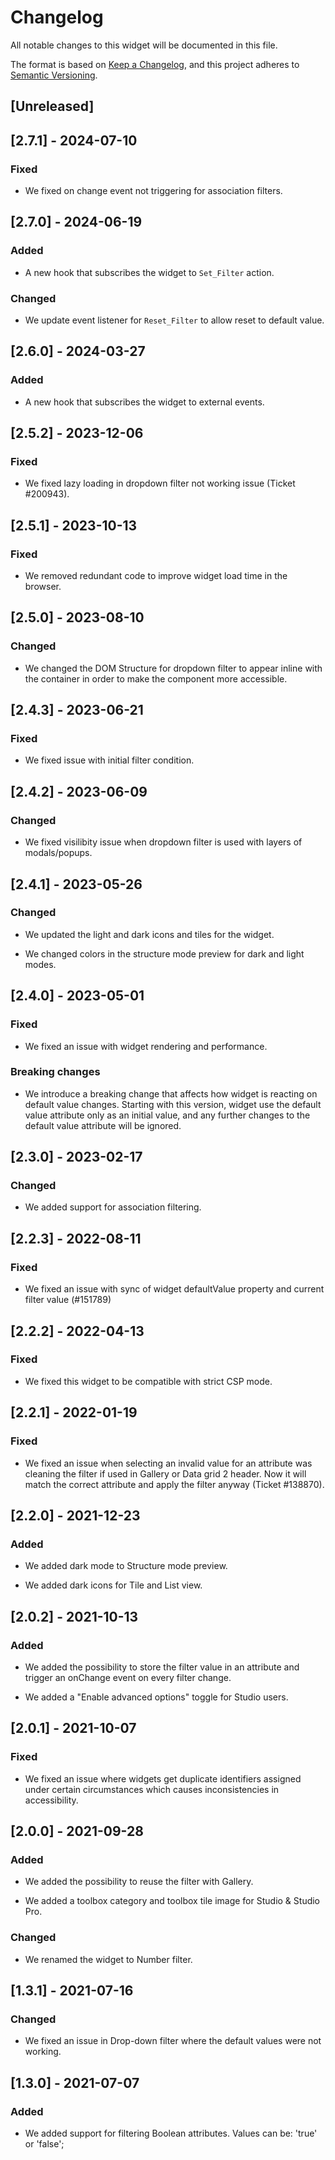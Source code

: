 # Changelog

All notable changes to this widget will be documented in this file.

The format is based on [Keep a Changelog](https://keepachangelog.com/en/1.0.0/), and this project adheres to [Semantic Versioning](https://semver.org/spec/v2.0.0.html).

## [Unreleased]

## [2.7.1] - 2024-07-10

### Fixed

-   We fixed on change event not triggering for association filters.

## [2.7.0] - 2024-06-19

### Added

-   A new hook that subscribes the widget to `Set_Filter` action.

### Changed

-   We update event listener for `Reset_Filter` to allow reset to default value.

## [2.6.0] - 2024-03-27

### Added

-   A new hook that subscribes the widget to external events.

## [2.5.2] - 2023-12-06

### Fixed

-   We fixed lazy loading in dropdown filter not working issue (Ticket #200943).

## [2.5.1] - 2023-10-13

### Fixed

-   We removed redundant code to improve widget load time in the browser.

## [2.5.0] - 2023-08-10

### Changed

-   We changed the DOM Structure for dropdown filter to appear inline with the container in order to make the component more accessible.

## [2.4.3] - 2023-06-21

### Fixed

-   We fixed issue with initial filter condition.

## [2.4.2] - 2023-06-09

### Changed

-   We fixed visilibity issue when dropdown filter is used with layers of modals/popups.

## [2.4.1] - 2023-05-26

### Changed

-   We updated the light and dark icons and tiles for the widget.

-   We changed colors in the structure mode preview for dark and light modes.

## [2.4.0] - 2023-05-01

### Fixed

-   We fixed an issue with widget rendering and performance.

### Breaking changes

-   We introduce a breaking change that affects how widget is reacting on default value changes. Starting with this version, widget use the default value attribute only as an initial value, and any further changes to the default value attribute will be ignored.

## [2.3.0] - 2023-02-17

### Changed

-   We added support for association filtering.

## [2.2.3] - 2022-08-11

### Fixed

-   We fixed an issue with sync of widget defaultValue property and current filter value (#151789)

## [2.2.2] - 2022-04-13

### Fixed

-   We fixed this widget to be compatible with strict CSP mode.

## [2.2.1] - 2022-01-19

### Fixed

-   We fixed an issue when selecting an invalid value for an attribute was cleaning the filter if used in Gallery or Data grid 2 header. Now it will match the correct attribute and apply the filter anyway (Ticket #138870).

## [2.2.0] - 2021-12-23

### Added

-   We added dark mode to Structure mode preview.

-   We added dark icons for Tile and List view.

## [2.0.2] - 2021-10-13

### Added

-   We added the possibility to store the filter value in an attribute and trigger an onChange event on every filter change.

-   We added a "Enable advanced options" toggle for Studio users.

## [2.0.1] - 2021-10-07

### Fixed

-   We fixed an issue where widgets get duplicate identifiers assigned under certain circumstances which causes inconsistencies in accessibility.

## [2.0.0] - 2021-09-28

### Added

-   We added the possibility to reuse the filter with Gallery.

-   We added a toolbox category and toolbox tile image for Studio & Studio Pro.

### Changed

-   We renamed the widget to Number filter.

## [1.3.1] - 2021-07-16

### Changed

-   We fixed an issue in Drop-down filter where the default values were not working.

## [1.3.0] - 2021-07-07

### Added

-   We added support for filtering Boolean attributes. Values can be: 'true' or 'false';
